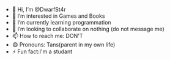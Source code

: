 - 👋 Hi, I’m @DwarfSt4r
- 👀 I’m interested in Games and Books
- 🌱 I’m currently learning programmation
- 💞️ I’m looking to collaborate on nothing (do not message me)
- 📫 How to reach me: DON'T
- 😄 Pronouns: Tans(parent in my own life)
- ⚡ Fun fact:I'm a studant

<!---
DwarfSt4r/DwarfSt4r is a ✨ special ✨ repository because its `README.md` (this file) appears on your GitHub profile.
You can click the Preview link to take a look at your changes.
--->
